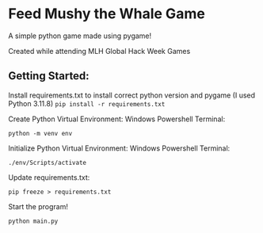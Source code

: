 # Feed Mushy the Whale Game

A simple python game made using pygame!

Created while attending MLH Global Hack Week Games

## Getting Started:
Install requirements.txt to install correct python version and pygame (I used Python 3.11.8)
	```
	pip install -r requirements.txt
	```

Create Python Virtual Environment:
Windows Powershell Terminal:
```
python -m venv env
```

Initialize Python Virtual Environment:
Windows Powershell Terminal:
```
./env/Scripts/activate
```

Update requirements.txt:
```
pip freeze > requirements.txt
```

Start the program!
```
python main.py
```